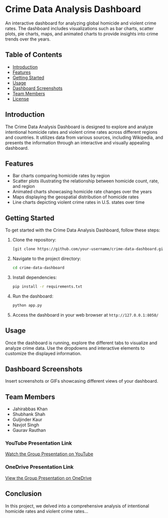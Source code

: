 # Crime Data Analysis Dashboard

An interactive dashboard for analyzing global homicide and violent crime rates. The dashboard includes visualizations such as bar charts, scatter plots, pie charts, maps, and animated charts to provide insights into crime trends over the years.

## Table of Contents

- [Introduction](#introduction)
- [Features](#features)
- [Getting Started](#getting-started)
- [Usage](#usage)
- [Dashboard Screenshots](#dashboard-screenshots)
- [Team Members](#team-members)
- [License](#license)

## Introduction

The Crime Data Analysis Dashboard is designed to explore and analyze intentional homicide rates and violent crime rates across different regions and countries. It utilizes data from various sources, including Wikipedia, and presents the information through an interactive and visually appealing dashboard.

## Features

- Bar charts comparing homicide rates by region
- Scatter plots illustrating the relationship between homicide count, rate, and region
- Animated charts showcasing homicide rate changes over the years
- Maps displaying the geospatial distribution of homicide rates
- Line charts depicting violent crime rates in U.S. states over time

## Getting Started

To get started with the Crime Data Analysis Dashboard, follow these steps:

1. Clone the repository:

    ```bash
    [git clone https://github.com/your-username/crime-data-dashboard.git](https://github.com/200546259/Data-Progarmming-Group-1-Final-Project.git)
    ```

2. Navigate to the project directory:

    ```bash
    cd crime-data-dashboard
    ```

3. Install dependencies:

    ```bash
    pip install -r requirements.txt
    ```

4. Run the dashboard:

    ```bash
    python app.py
    ```

5. Access the dashboard in your web browser at `http://127.0.0.1:8050/`

## Usage

Once the dashboard is running, explore the different tabs to visualize and analyze crime data. Use the dropdowns and interactive elements to customize the displayed information.

## Dashboard Screenshots

Insert screenshots or GIFs showcasing different views of your dashboard.

## Team Members

- Jahirabbas Khan
- Shubhank Shah
- Guljinder Kaur
- Navjot Singh
- Gaurav Rauthan



### YouTube Presentation Link
[Watch the Group Presentation on YouTube](https://www.youtube.com/watch?v=5E_I7tJXsh4)

### OneDrive Presentation Link
[View the Group Presentation on OneDrive](https://drive.google.com/file/d/1oC4C2WyYj-557508cXiDpLxMkggPM6Hd/view)

## Conclusion

In this project, we delved into a comprehensive analysis of intentional homicide rates and violent crime rates...


